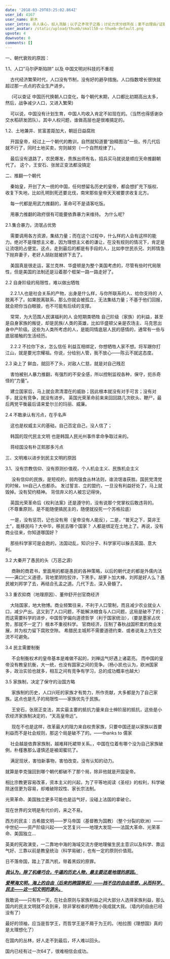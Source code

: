 ```yaml
---
date: '2018-03-29T03:25:02.864Z'
user_id: 4167
user_name: 新木
user_intro: 杀人诛心，奴人洗脑；以子之矛攻子之盾；讨论力求分歧所在；拿不出理由/证据的反对  都是为了反对而反对；
user_avatar: /static/upload/thumb/small50-u-thumb-default.png
upvote: 4
downvote: 0
comments: []
---
```


一、朝代衰败的原因：

1.1、人口“马尔萨斯陷阱” 以及 中国文明对科技的不重视    

    古代经济繁荣时代，人口没有节制，没有好的避孕措施。人口指数增长很快就超过那一点点的农业生产进步。

     (可以查证 中国历代换朝人口变化，每个朝代末期，人口都比初期高出太多，然后，战争减少人口，又进入繁荣)

    可以说，中国没有计划生育，中国人均收入肯定不如现在的。（当然也得感谢杂交水稻研发团队）。其中人权问题，谁做高层也是很难搞定的。

  

1.2、土地兼并、贫富差距加大，朝廷日益腐败

    开国皇帝，经过上一个朝代的教训，自然就知道要“励精图治”一些。传几代后就不行了，同时土地买卖，穷则越穷（一个自然规律了）。

    最后没有退路了，农民爆发，贵族出师有名，招兵买马就说是顺应天命推翻朝代了。 这个，王安石、张居正变法都没搞定

  

二、推翻一个朝代

    秦始皇，开创了大一统的中国，任何想留名历史的皇帝，都会想扩充下版权、收复下失地，比如孔明到死还要北伐，南宋那些皇帝天天被要求收复北方。

    每一代都是用武力推翻的，革命可不是请客吃饭。

    用暴力推翻的政府很有可能要依靠暴力来维持。 为什么呢?

  

2.1.集合暴力，流氓占优势

    需要调用各方资源，集结力量；而在这个过程中，什么样的人会有这样的能力。绝对不是理想主义者，因为理想主义者的谦让，在没有规则的情况下，肯定是让流氓的占便宜。这点，走到最后的都是有手段的人，比如李世民杀兄、刘邦情急下抛弃妻子，老好人胡赵就被挤下去了。

    美国真是很走运，富兰克林、华盛顿是为整个美国考虑的，尽管有些时代局限性，但是美国的法制还是沿着那个框架一路一路走好了。

  

2.2 自身阶级的局限性，难以做出牺牲

    2.2.1人也是社会关系的产物，出身是什么样，与你所联系的人、给你支持的 人脱离不了。如果脱离联系，那么你就会被孤立，无法集结力量；不基于他们回报，就会把你当白眼狼，也不可能有后续的支撑。

    常常，为大范围人民谋福利的人 会短期类牺牲 自己阶级（家族）的利益，甚至是自身家族的叛徒，却是民族/人类的英雄，比如华盛顿父亲是农场主、马克思出身中产阶级。这些为人类所考虑的人，是能同情底层人民的感情的，通常有一些与底层接触的生活经历。

    2.2.2 不拉你下水，怎么信任 利益互相绑定，你想牺牲人家不想。将军跟你打江山，就是要光宗耀祖。你说，分给别人管，我不放心——陈云不就这态度。

2.3 染上了 鲜血，就回不了头，对敌人仁慈，就是对自己残忍

    害怕被别人暴力推翻，有强烈的不安全感，所以控制监视各种，保守，扼杀奇怪的“力量”。

    建立国家后，马上就会肃清潜在的威胁；因此根本就没有对手可言；没有对手，就没有竞争，就没有进步。 英国光荣革命前来来回回路几次砍头、鞭尸，最后两党平衡最后请来爱尔兰的玛丽、威廉。

  

2.4 不敢承认有污点，在乎名声

    这也是权威主义的基础，自己否定自己，没人信了；

    韩国的现代民主文明 也是韩国人民光州事件拿命争取过来的。

    蒋经国没有朴正熙那多污点

  

三、文明难以进步到民主文明的原因

3.1、没有宗教信仰、没有原则价值观，个人机会主义、民族机会主义

     没有信仰的民族，是短视的，弱肉强食丛林法则，谁流氓谁获胜。国民党清党的时候，tm自己人也都杀。 发过誓言、立的盟约，一旦没有利益好处了，马上就毁掉。没有契约精神。 背信弃义的人被忘记得快，

    英国光荣革命后《权利法案》还是遵守的，没有说那个党掌权后敢违背的。 （不尊重原则，是不能随便搞民主的，随便就投死一个苏格拉底）

  

    一是，没有惩罚，记也没有用（皇帝没有人能反），二是，“普天之下，莫非王土”，能移民吗？大中华，移民去哪个国家？ 人都是绑定在土地上了。再说，没有商业往来，你知道哪国好？ 

    那些科学家可是会跑的，法国动乱，知识分子、科学家可以躲去英国、意大利。

  

3.2 大秦开了愚民的头（万恶之源）

     商鞅的商君书，里面用的都是愚民的各种策略，以后的朝代走的都是外儒内法——满口仁义道德，背地里阴险狡诈，下黑手。胡萝卜加大棒，刘邦是好人么？愚民被刘邦学了去，再结合孔孟之道。几代下去，深入骨髓了。

  

3.3 重农抑商（地理原因）、董仲舒开创官商经济

    大陆国家，地大物博。商业频繁往来，不利于人口管制，而且减少农业就业人口，减少产出。这又到了人口问题，不能解决粮食与人口问题，这局是破不了的；而这需要科学的进步，中国哲学偏向道德哲学（利于国家统治），（要是墨家占优势，那就不一定了）根本不重视科学。 官商经济，压制了春秋战国积累的商业发展，并为权力留下腐败空隙。 希腊民主城邦不需要道德约束、或者说海上为生交流不可避免。

  

3.4 民主需要制衡

     不会制衡权术的皇帝基本是难做不起的，刘禅运气好遇上诸葛亮。 而中国的皇帝没有教皇抗衡，大一统，也没有国家之间的竞争。（杨小凯也认为，欧洲国家多，政治实验也就多，相互之间有竞争有学习，总的成功概率也越大）

  

3.5 家族制，决定了保守的治国方略

     家族制的历史，人口兴旺的家族才有势力，所作贡献，大多都是为了自己家族。这点也是孔子的局限性——家族优先于民族。

     王安石，张居正变法，其实最主要的抵抗力量来自士绅阶层的抵抗，这些是小农经济家族制决定的，“天高皇帝远”。

     现在不也是这样，改革最大的阻力来自权贵家族，只要中国还是以家族以首要利益而不是社会规则，那这个局是破不了的。——thanks to 儒家

    社会越是依靠家族制，越难拜托裙带关系。，中国在位着有哪个没为自己家族破例，朴槿惠那么谨慎还是被闺蜜坑了。

    满足现状，害怕新事物，害怕改变。没有认知的动力。

  

  

就算是李克强回到哪个朝代都破不了那个局，除非他就是开国皇帝。

相比宗教更容易改革，资本主义的兴起，为了平等地阅读《圣经》的权利，科学破除迷信更为容易，却难破除奴性、家长宗法制。

光荣革命、美国独立更多可能也是运气好，没碰上法国的拿破仑。

现在世界的文明是有代价的，来之不易。

西方的民主：古希腊文明——罗马帝国（基督教为国教）（整个分裂的欧洲）——中世纪——资产阶级兴起——文艺复兴——地理大发现——法国大革命、光荣革命、美国独立...

  

英美的宪政演变，一二靠地中海的海域交流方便地理催生民主意识以及科学、靠运气好、三靠以前是教皇统治（科学易破），也有一定的原则价值观。

日不落帝国，踏上了蒸汽机，带着黑奴的原罪。

  

***<u>我认为，除了机缘巧合，牛逼的历史人物，最主要还是地理的原因。</u>***

***<u>爱琴海文明，海上的自由（后来的跨国移民）——挡不住的自由思想，从而科学，民主——这一切文明的源头。</u>***

  

我敢说——只有有一天，在社会原则与家族利益之间大部分人选择家族利益，那么国内的民主文明就不会到来，除非掌权者的牺牲小我成就大我。（墙内的自由已经没有了）

  

最好的领袖，应当是哲学王，而哲学王是不屑于为王的。（柏拉图《理想国》真的是太理想化了）

在国内的丛林，好人走不到最后，坏人难以回头。  

国内已经有过一次64了，很难相信会成功。

